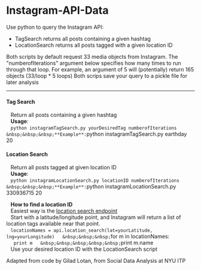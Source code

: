 Instagram-API-Data
=============================
Use python to query the Instagram API:  
- TagSearch returns all posts containing a given hashtag  
- LocationSearch returns all posts tagged with a given location ID
   

Both scripts by default request 33 media objects from Instagram.  The "numberofIterations" argument below specifies how many times to run through that loop.  For example, an argument of 5 will (potentially) return 165 objects (33/loop * 5 loops)
Both scrips save your query to a pickle file for later analysis
***


#### Tag Search  
&nbsp;&nbsp;&nbsp;Return all posts containing a given hashtag  
&nbsp;&nbsp;&nbsp;**Usage**:  
&nbsp;&nbsp;&nbsp;```python instagramTagSearch.py yourDesiredTag numberofIterations    
&nbsp;&nbsp;&nbsp;**Example**:```python instagramTagSearch.py earthday 20
   
   
#### Location Search
&nbsp;&nbsp;&nbsp;Return all posts tagged at given location ID  
&nbsp;&nbsp;&nbsp;**Usage**:  
&nbsp;&nbsp;&nbsp;```python instagramLocationSearch.py locationID numberofIterations    
&nbsp;&nbsp;&nbsp;**Example**:```python instagramLocationSearch.py 330936715 20
   
&nbsp;&nbsp;&nbsp;**How to find a location ID**  
&nbsp;&nbsp;&nbsp;Easiest way is the [location search endpoint](https://www.instagram.com/developer/endpoints/locations/#get_locations_search)  
&nbsp;&nbsp;&nbsp;Start with a latitude/longitude point, and Instagram will return a list of location tags available near that point.  
&nbsp;&nbsp;&nbsp;```locationNames = api.location_search(lat=yourLatitude, lng=yourLongitude)  
&nbsp;&nbsp;&nbsp;```for m in locationNames:  
&nbsp;&nbsp;&nbsp;&nbsp;&nbsp;```print m  
&nbsp;&nbsp;&nbsp;&nbsp;&nbsp;```print m.name  
&nbsp;&nbsp;&nbsp;Use your desired location ID with the LocationSearch script  
   
   
   
   
Adapted from code by Gilad Lotan, from Social Data Analysis at NYU ITP
